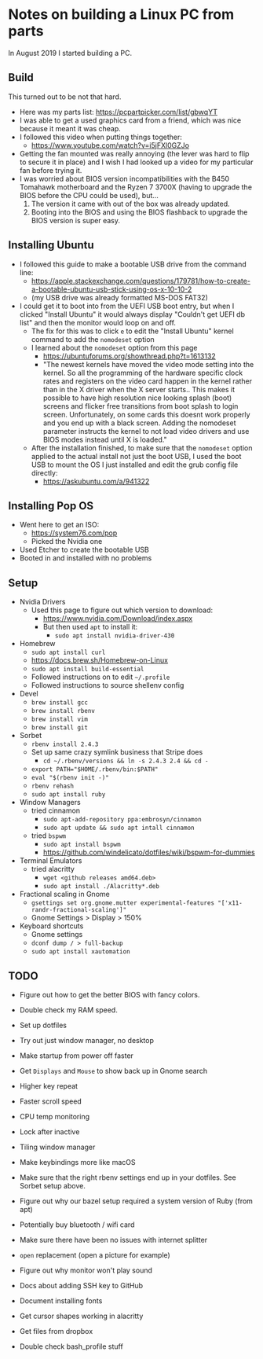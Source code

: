 # Notes on building a Linux PC from parts

In August 2019 I started building a PC.

## Build

This turned out to be not that hard.

- Here was my parts list: <https://pcpartpicker.com/list/gbwqYT>
- I was able to get a used graphics card from a friend, which was nice because
  it meant it was cheap.
- I followed this video when putting things together:
  - <https://www.youtube.com/watch?v=i5jFXl0GZJo>
- Getting the fan mounted was really annoying (the lever was hard to flip to
  secure it in place) and I wish I had looked up a video for my particular fan
  before trying it.
- I was worried about BIOS version incompatibilities with the B450 Tomahawk
  motherboard and the Ryzen 7 3700X (having to upgrade the BIOS before the CPU
  could be used), but...
  1. The version it came with out of the box was already updated.
  2. Booting into the BIOS and using the BIOS flashback to upgrade the BIOS
     version is super easy.

## Installing Ubuntu

- I followed this guide to make a bootable USB drive from the command line:
  - <https://apple.stackexchange.com/questions/179781/how-to-create-a-bootable-ubuntu-usb-stick-using-os-x-10-10-2>
  - (my USB drive was already formatted MS-DOS FAT32)
- I could get it to boot into from the UEFI USB boot entry, but when I clicked
  "Install Ubuntu" it would always display "Couldn't get UEFI db list" and then
  the monitor would loop on and off.
  - The fix for this was to click `e` to edit the "Install Ubuntu" kernel
    command to add the `nomodeset` option
  - I learned about the `nomodeset` option from this page
    - <https://ubuntuforums.org/showthread.php?t=1613132>
    - "The newest kernels have moved the video mode setting into the kernel. So
      all the programming of the hardware specific clock rates and registers on
      the video card happen in the kernel rather than in the X driver when the X
      server starts.. This makes it possible to have high resolution nice
      looking splash (boot) screens and flicker free transitions from boot
      splash to login screen. Unfortunately, on some cards this doesnt work
      properly and you end up with a black screen. Adding the nomodeset
      parameter instructs the kernel to not load video drivers and use BIOS
      modes instead until X is loaded."
  - After the installation finished, to make sure that the `nomodeset` option
    applied to the actual install not just the boot USB, I used the boot USB to
    mount the OS I just installed and edit the grub config file directly:
      - <https://askubuntu.com/a/941322>


## Installing Pop OS

- Went here to get an ISO:
  - <https://system76.com/pop>
  - Picked the Nvidia one
- Used Etcher to create the bootable USB
- Booted in and installed with no problems

## Setup

- Nvidia Drivers
  - Used this page to figure out which version to download:
    - <https://www.nvidia.com/Download/index.aspx>
    - But then used `apt` to install it:
      - `sudo apt install nvidia-driver-430`
- Homebrew
  - `sudo apt install curl`
  - <https://docs.brew.sh/Homebrew-on-Linux>
  - `sudo apt install build-essential`
  - Followed instructions on to edit `~/.profile`
  - Followed instructions to source shellenv config
- Devel
  - `brew install gcc`
  - `brew install rbenv`
  - `brew install vim`
  - `brew install git`
- Sorbet
  - `rbenv install 2.4.3`
  - Set up same crazy symlink business that Stripe does
    - `cd ~/.rbenv/versions && ln -s 2.4.3 2.4 && cd -`
  - `export PATH="$HOME/.rbenv/bin:$PATH"`
  - `eval "$(rbenv init -)"`
  - `rbenv rehash`
  - `sudo apt install ruby`
- Window Managers
  - tried cinnamon
    - `sudo apt-add-repository ppa:embrosyn/cinnamon`
    - `sudo apt update && sudo apt intall cinnamon`
  - tried `bspwm`
    - `sudo apt install bspwm`
    - <https://github.com/windelicato/dotfiles/wiki/bspwm-for-dummies>
- Terminal Emulators
  - tried alacritty
    - `wget <github releases amd64.deb>`
    - `sudo apt install ./Alacritty*.deb`
- Fractional scaling in Gnome
  - `gsettings set org.gnome.mutter experimental-features "['x11-randr-fractional-scaling']"`
  - Gnome Settings > Display > 150%
- Keyboard shortcuts
  - Gnome settings
  - `dconf dump / > full-backup`
  - `sudo apt install xautomation`


## TODO

- Figure out how to get the better BIOS with fancy colors.
- Double check my RAM speed.
- Set up dotfiles
- Try out just window manager, no desktop
- Make startup from power off faster
- Get `Displays` and `Mouse` to show back up in Gnome search
- Higher key repeat
- Faster scroll speed
- CPU temp monitoring
- Lock after inactive
- Tiling window manager

- Make keybindings more like macOS
- Make sure that the right rbenv settings end up in your dotfiles. See Sorbet
  setup above.
- Figure out why our bazel setup required a system version of Ruby (from apt)
- Potentially buy bluetooth / wifi card
- Make sure there have been no issues with internet splitter
- `open` replacement (open a picture for example)
- Figure out why monitor won't play sound
- Docs about adding SSH key to GitHub
- Document installing fonts
- Get cursor shapes working in alacritty
- Get files from dropbox
- Double check bash_profile stuff

